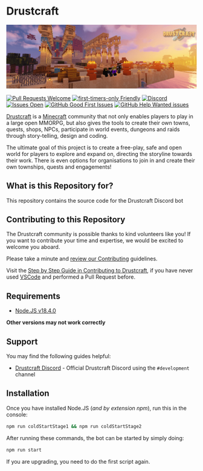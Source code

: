 # Drustcraft

![Drustcraft Banner](https://raw.githubusercontent.com/Drustcraft/.github/main/img/vareal.jpg)

[![Pull Requests Welcome](https://img.shields.io/badge/PRs-welcome-brightgreen.svg?style=flat)](http://makeapullrequest.com)
[![first-timers-only Friendly](https://img.shields.io/badge/first--timers--only-friendly-blue.svg)](http://www.firsttimersonly.com/)
[![Discord](https://img.shields.io/discord/782787130334248973.svg?color=%237289da&label=discord)](http://drustcraft.gg/discord)
[![Issues Open](https://img.shields.io/github/issues/drustcraft/mythicmobs?color=008080)](https://github.com/Drustcraft/mythicmobs/issues)
[![GitHub Good First Issues](https://img.shields.io/github/issues/drustcraft/mythicmobs/good%20first%20issue?label=Good%20First%20issues)](https://github.com/drustcraft/mythicmobs/issues?q=is%3Aopen+is%3Aissue+label%3A%22good+first+issue%22)
[![GitHub Help Wanted issues](https://img.shields.io/github/issues/drustcraft/mythicmobs/help%20wanted?label=%22Help%20Wanted%22%20issues)](https://github.com/drustcraft/mythicmobs/issues?q=is%3Aopen+is%3Aissue+label%3A%22help+wanted%22)

[Drustcraft](https://www.drustcraft.com.au) is a [Minecraft](https://www.minecraft.net) community that not only enables players to play in a large open MMORPG, but also gives the tools to create their own towns, quests, shops, NPCs, participate in world events, dungeons and raids through story-telling, design and coding.

The ultimate goal of this project is to create a free-play, safe and open world for players to explore and expand on, directing the storyline towards their work. There is even options for organisations to join in and create their own townships, quests and engagements!

## What is this Repository for?

This repository contains the source code for the Drustcraft Discord bot

## Contributing to this Repository

The Drustcraft community is possible thanks to kind volunteers like you! If you want to contribute your time and expertise, we would be excited to welcome you aboard.

Please take a minute and [review our Contributing](/Drustcraft/.github/blob/main/CONTRIBUTING.md) guidelines.

Visit the [Step by Step Guide in Contributing to Drustcraft](https://github.com/Drustcraft/denizen/wiki/Contributing), if you have never used [VSCode](http://code.visualstudio.com) and performed a Pull Request before.

## Requirements

- [Node.JS v18.4.0](https://nodejs.org)

**Other versions may not work correctly**

## Support

You may find the following guides helpful:

* [Drustcraft Discord](https://drustcraft.gg/discord) - Official Drustcraft Discord using the `#development` channel

## Installation

Once you have installed Node.JS (*and by extension npm*), run this in the console:

```sh
npm run coldStartStage1 && npm run coldStartStage2
```

After running these commands, the bot can be started by simply doing:

```sh
npm run start
```

If you are upgrading, you need to do the first script again.
